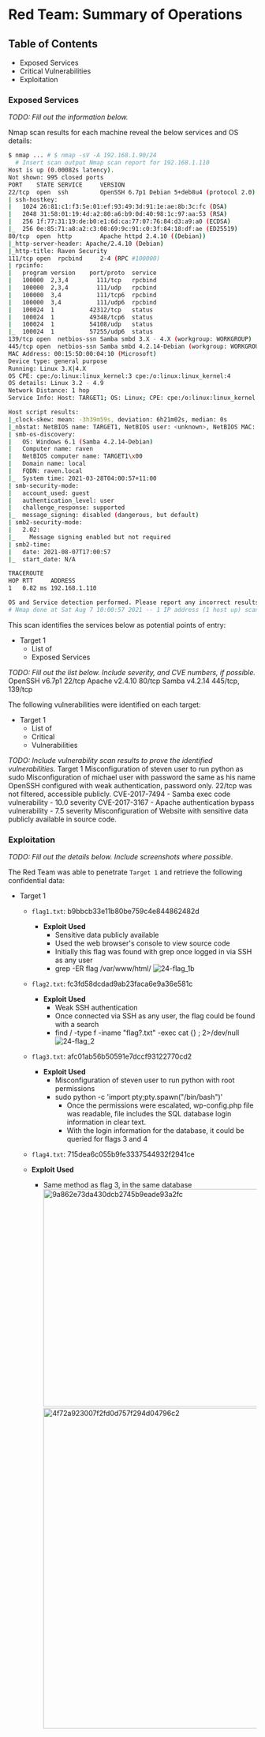 # Red Team: Summary of Operations

## Table of Contents
- Exposed Services
- Critical Vulnerabilities
- Exploitation

### Exposed Services
_TODO: Fill out the information below._

Nmap scan results for each machine reveal the below services and OS details:

```bash
$ nmap ... # $ nmap -sV -A 192.168.1.90/24
  # Insert scan output Nmap scan report for 192.168.1.110
Host is up (0.00082s latency).
Not shown: 995 closed ports
PORT    STATE SERVICE     VERSION
22/tcp  open  ssh         OpenSSH 6.7p1 Debian 5+deb8u4 (protocol 2.0)
| ssh-hostkey: 
|   1024 26:81:c1:f3:5e:01:ef:93:49:3d:91:1e:ae:8b:3c:fc (DSA)
|   2048 31:58:01:19:4d:a2:80:a6:b9:0d:40:98:1c:97:aa:53 (RSA)
|   256 1f:77:31:19:de:b0:e1:6d:ca:77:07:76:84:d3:a9:a0 (ECDSA)
|_  256 0e:85:71:a8:a2:c3:08:69:9c:91:c0:3f:84:18:df:ae (ED25519)
80/tcp  open  http        Apache httpd 2.4.10 ((Debian))
|_http-server-header: Apache/2.4.10 (Debian)
|_http-title: Raven Security
111/tcp open  rpcbind     2-4 (RPC #100000)
| rpcinfo: 
|   program version    port/proto  service
|   100000  2,3,4        111/tcp   rpcbind
|   100000  2,3,4        111/udp   rpcbind
|   100000  3,4          111/tcp6  rpcbind
|   100000  3,4          111/udp6  rpcbind
|   100024  1          42312/tcp   status
|   100024  1          49348/tcp6  status
|   100024  1          54108/udp   status
|_  100024  1          57255/udp6  status
139/tcp open  netbios-ssn Samba smbd 3.X - 4.X (workgroup: WORKGROUP)
445/tcp open  netbios-ssn Samba smbd 4.2.14-Debian (workgroup: WORKGROUP)
MAC Address: 00:15:5D:00:04:10 (Microsoft)
Device type: general purpose
Running: Linux 3.X|4.X
OS CPE: cpe:/o:linux:linux_kernel:3 cpe:/o:linux:linux_kernel:4
OS details: Linux 3.2 - 4.9
Network Distance: 1 hop
Service Info: Host: TARGET1; OS: Linux; CPE: cpe:/o:linux:linux_kernel

Host script results:
|_clock-skew: mean: -3h39m59s, deviation: 6h21m02s, median: 0s
|_nbstat: NetBIOS name: TARGET1, NetBIOS user: <unknown>, NetBIOS MAC: <unknown> (unknown)
| smb-os-discovery: 
|   OS: Windows 6.1 (Samba 4.2.14-Debian)
|   Computer name: raven
|   NetBIOS computer name: TARGET1\x00
|   Domain name: local
|   FQDN: raven.local
|_  System time: 2021-03-28T04:00:57+11:00
| smb-security-mode: 
|   account_used: guest
|   authentication_level: user
|   challenge_response: supported
|_  message_signing: disabled (dangerous, but default)
| smb2-security-mode: 
|   2.02: 
|_    Message signing enabled but not required
| smb2-time: 
|   date: 2021-08-07T17:00:57
|_  start_date: N/A

TRACEROUTE
HOP RTT     ADDRESS
1   0.82 ms 192.168.1.110

OS and Service detection performed. Please report any incorrect results at https://nmap.org/submit/ .
# Nmap done at Sat Aug 7 10:00:57 2021 -- 1 IP address (1 host up) scanned in 13.79 seconds

```

This scan identifies the services below as potential points of entry:
- Target 1
  - List of
  - Exposed Services

_TODO: Fill out the list below. Include severity, and CVE numbers, if possible._
OpenSSH v6.7p1 22/tcp
Apache v2.4.10 80/tcp
Samba v4.2.14 445/tcp, 139/tcp

The following vulnerabilities were identified on each target:
- Target 1
  - List of
  - Critical
  - Vulnerabilities

_TODO: Include vulnerability scan results to prove the identified vulnerabilities._
Target 1
Misconfiguration of steven user to run python as sudo
Misconfiguration of michael user with password the same as his name
OpenSSH configured with weak authentication, password only.
22/tcp was not filtered, accessible publicly.
CVE-2017-7494 - Samba exec code vulnerability - 10.0 severity
CVE-2017-3167 - Apache authentication bypass vulnerability - 7.5 severity
Misconfiguration of Website with sensitive data publicly available in source code.


### Exploitation
_TODO: Fill out the details below. Include screenshots where possible._

The Red Team was able to penetrate `Target 1` and retrieve the following confidential data:
- Target 1
  - `flag1.txt`: b9bbcb33e11b80be759c4e844862482d
    - **Exploit Used**
      - Sensitive data publicly available
      - Used the web browser's console to view source code
      - Initially this flag was found with grep once logged in via SSH as any user
      - grep -ER flag /var/www/html/
![24-flag_1b](https://user-images.githubusercontent.com/84750781/129418673-8f5ef41b-994c-4b53-add4-c99a892513bf.png)

  - `flag2.txt`: fc3fd58dcdad9ab23faca6e9a36e581c
    - **Exploit Used**
      - Weak SSH authentication
      - Once connected via SSH as any user, the flag could be found with a search
      - find / -type f -iname "flag?.txt" -exec cat {} \; 2>/dev/null
  ![24-flag_2](https://user-images.githubusercontent.com/84750781/129418841-4ed504be-e72e-4b6e-8880-e33ddd139934.png)

  - `flag3.txt`: afc01ab56b50591e7dccf93122770cd2
    - **Exploit Used**
      - Misconfiguration of steven user to run python with root permissions
       - sudo python -c 'import pty;pty.spawn("/bin/bash")'
         - Once the permissions were escalated, wp-config.php file was readable, file includes the SQL database login information in clear text.
         - With the login information for the database, it could be queried for flags 3 and 4

  - `flag4.txt`: 715dea6c055b9fe3337544932f2941ce
   - **Exploit Used**
     - Same method as flag 3, in the same database
        <img width="440" alt="9a862e73da430dcb2745b9eade93a2fc" src="https://user-images.githubusercontent.com/84750781/129416877-b61cd1a7-dd9f-4f14-b3bb-21bc034d520f.png">
        <img width="649" alt="4f72a923007f2fd0d757f294d04796c2" src="https://user-images.githubusercontent.com/84750781/129418740-abc60273-4cb6-4065-b8c0-54b8d21d457a.png">

